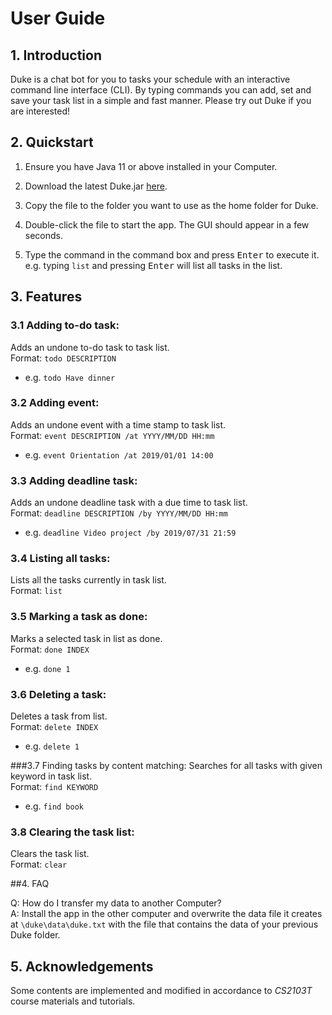 # User Guide

## 1. Introduction
Duke is a chat bot for you to tasks your schedule with an 
interactive command line interface (CLI). By typing commands you can 
add, set and save your task list in a simple and fast manner. Please 
try out Duke if you are interested!

## 2. Quickstart
1. Ensure you have Java 11 or above installed in your Computer.
   
2. Download the latest Duke.jar [here](https://github.com/brebeek/duke).
   
3. Copy the file to the folder you want to use as the home folder for Duke.
   
4. Double-click the file to start the app. The GUI should appear in a few seconds.

5. Type the command in the command box and press <kbd>Enter</kbd> to execute it.\
   e.g. typing `list` and pressing <kbd>Enter</kbd> will list all tasks in the list.

## 3. Features 

### 3.1 Adding to-do task: 
Adds an undone to-do task to task list.\
Format: `todo DESCRIPTION` 
* e.g. `todo Have dinner`

### 3.2 Adding event: 
Adds an undone event with a time stamp to task list.\
Format: `event DESCRIPTION /at YYYY/MM/DD HH:mm` 
* e.g. `event Orientation /at 2019/01/01 14:00`

### 3.3 Adding deadline task: 
Adds an undone deadline task with a due time to task list.\
Format: `deadline DESCRIPTION /by YYYY/MM/DD HH:mm` 
* e.g. `deadline Video project /by 2019/07/31 21:59`

### 3.4 Listing all tasks: 
Lists all the tasks currently in task list.\
Format: `list` 

### 3.5 Marking a task as done: 
Marks a selected task in list as done.\
Format: `done INDEX` 
* e.g. `done 1`

### 3.6 Deleting a task: 
Deletes a task from list.\
Format: `delete INDEX` 
* e.g. `delete 1`

###3.7 Finding tasks by content matching: 
Searches for all tasks with given keyword in task list.\
Format: `find KEYWORD` 
* e.g. `find book`

### 3.8 Clearing the task list: 
Clears the task list.\
Format: `clear` 

##4. FAQ

Q: How do I transfer my data to another Computer?\
A: Install the app in the other computer and overwrite the data 
file it creates at `\duke\data\duke.txt` 
with the file that contains the data of your previous 
Duke folder.

## 5. Acknowledgements
Some contents are implemented and modified in accordance to *CS2103T* 
course materials and tutorials.

